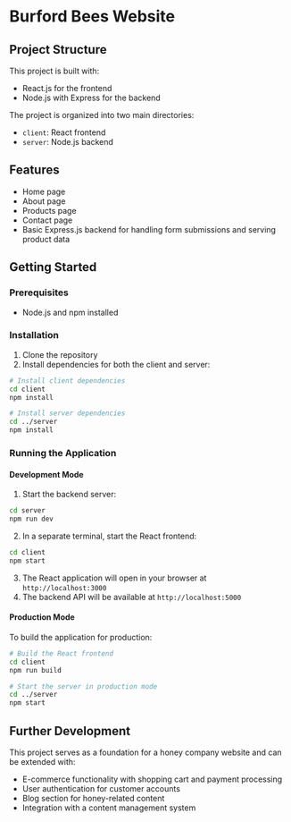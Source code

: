 # Burford Bees Website

## Project Structure

This project is built with:
- React.js for the frontend
- Node.js with Express for the backend

The project is organized into two main directories:
- `client`: React frontend
- `server`: Node.js backend

## Features

- Home page
- About page
- Products page
- Contact page
- Basic Express.js backend for handling form submissions and serving product data

## Getting Started

### Prerequisites

- Node.js and npm installed

### Installation

1. Clone the repository
2. Install dependencies for both the client and server:

```bash
# Install client dependencies
cd client
npm install

# Install server dependencies
cd ../server
npm install
```

### Running the Application

#### Development Mode

1. Start the backend server:
```bash
cd server
npm run dev
```

2. In a separate terminal, start the React frontend:
```bash
cd client
npm start
```

3. The React application will open in your browser at `http://localhost:3000`
4. The backend API will be available at `http://localhost:5000`

#### Production Mode

To build the application for production:

```bash
# Build the React frontend
cd client
npm run build

# Start the server in production mode
cd ../server
npm start
```

## Further Development

This project serves as a foundation for a honey company website and can be extended with:
- E-commerce functionality with shopping cart and payment processing
- User authentication for customer accounts
- Blog section for honey-related content
- Integration with a content management system
